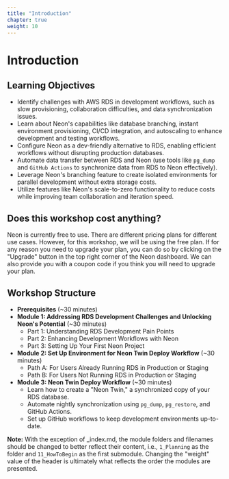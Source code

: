 ```yaml
---
title: "Introduction"
chapter: true
weight: 10
---
```


# Introduction

## Learning Objectives

- Identify challenges with AWS RDS in development workflows, such as slow provisioning, collaboration difficulties, and data synchronization issues.
- Learn about Neon's capabilities like database branching, instant environment provisioning, CI/CD integration, and autoscaling to enhance development and testing workflows.
- Configure Neon as a dev-friendly alternative to RDS, enabling efficient workflows without disrupting production databases.
- Automate data transfer between RDS and Neon (use tools like `pg_dump` and `GitHub Actions` to synchronize data from RDS to Neon effectively).
- Leverage Neon's branching feature to create isolated environments for parallel development without extra storage costs.
- Utilize features like Neon's scale-to-zero functionality to reduce costs while improving team collaboration and iteration speed.

## Does this workshop cost anything? 

Neon is currently free to use. There are different pricing plans for different use cases. However, for this workshop, we will be using the free plan. If for any reason you need to upgrade your plan, you can do so by clicking on the "Upgrade" button in the top right corner of the Neon dashboard. We can also provide you with a coupon code if you think you will need to upgrade your plan.

## Workshop Structure

- **Prerequisites** (~30 minutes)
- **Module 1: Addressing RDS Development Challenges and Unlocking Neon's Potential** (~30 minutes)
  - Part 1: Understanding RDS Development Pain Points
  - Part 2: Enhancing Development Workflows with Neon
  - Part 3: Setting Up Your First Neon Project
- **Module 2: Set Up Environment for Neon Twin Deploy Workflow** (~30 minutes)
  - Path A: For Users Already Running RDS in Production or Staging
  - Path B: For Users Not Running RDS in Production or Staging
- **Module 3: Neon Twin Deploy Workflow** (~30 minutes)
  - Learn how to create a "Neon Twin," a synchronized copy of your RDS database.
  - Automate nightly synchronization using `pg_dump`, `pg_restore`, and GitHub Actions.
  - Set up GitHub workflows to keep development environments up-to-date.


**Note:** With the exception of _index.md, the module folders and filenames should be changed to better reflect their content, i.e., `1_Planning` as the folder and `11_HowToBegin` as the first submodule. Changing the "weight" value of the header is ultimately what reflects the order the modules are presented.

